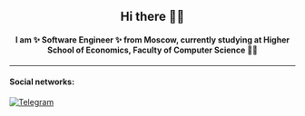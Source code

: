 ## <div align="center"> Hi there ✌🏻 </div>
#### <div align="center"> I am ✨ Software Engineer ✨ from Moscow, currently studying at Higher School of Economics, Faculty of Computer Science 👩‍💻 </div>
---
#### Social networks:
[![Telegram](https://img.shields.io/badge/telegram-1DA1F2?logo=telegram&style=for-the-badge&logoColor=fff)](https://t.me/alkmnd)


<!--
**alkmnd/alkmnd** is a ✨ _special_ ✨ repository because its `README.md` (this file) appears on your GitHub profile.

Here are some ideas to get you started:

- 🔭 I’m currently working on ...
- 🌱 I’m currently learning ...
- 👯 I’m looking to collaborate on ...
- 🤔 I’m looking for help with ...
- 💬 Ask me about ...
- 📫 How to reach me: ...
- 😄 Pronouns: ...
- ⚡ Fun fact: ...
-->
